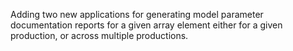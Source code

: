 Adding two new applications for generating model parameter documentation reports for a given array element either for a given production, or across multiple productions.
